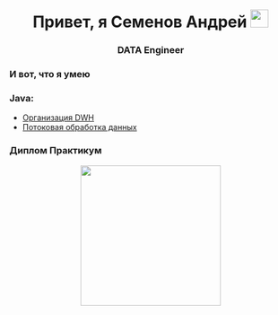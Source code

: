 <h1 align="center">Привет, я Семенов Андрей</a> 
<img src="https://github.com/blackcater/blackcater/raw/main/images/Hi.gif" height="32"/></h1>

<h3 align="center">DATA Engineer</h3>

### И вот, что я умею

### Java:
- [Организация DWH](https://github.com/Stepashkin63/Converter)
- [Потоковая обработка данных](https://github.com/Stepashkin63/Netology-diplom)



### Диплом Практикум

<div id="header" align="center">
  <img src="https://gifdb.com/images/high/coding-skills-loading-dk68v8z0hevjpuiv.webp" width="250"/>
</div>

